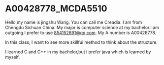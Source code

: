 # A00428778_MCDA5510

Hello,my name is jingshu Wang. You can call me Creadia. I am from Chengdu Sichuan China. My major is computer science at my bachelor.I am outgoing.I prefer to use 854152691@qq.com. My A number is A00428778.

In this class, I want to see more skillfui method to think about the structure.

I learned C and C++ in my bachelor,but i prefer java which is learned by myself.
